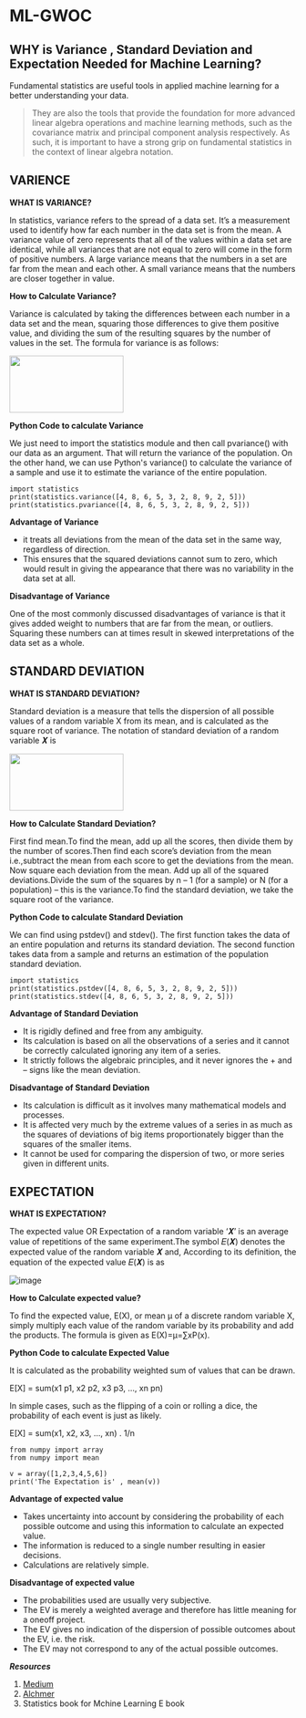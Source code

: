 # ML-GWOC


## WHY is Variance , Standard Deviation and Expectation Needed for Machine Learning?

Fundamental statistics are useful tools in applied machine learning for a better understanding your data.
> They are also the tools that provide the foundation for more advanced linear algebra operations and machine learning methods, such as the covariance matrix and principal component analysis respectively. As such, it is important to have a strong grip on fundamental statistics in the context of linear algebra notation.

## VARIENCE
**WHAT IS VARIANCE?**

In statistics, variance refers to the spread of a data set. It’s a measurement used to identify how far each number in the data set is from the mean. 
A variance value of zero represents that all of the values within a data set are identical, while all variances that are not equal to zero will come in the form of positive numbers. A large variance means that the numbers in a set are far from the mean and each other. A small variance means that the numbers are closer together in value.

**How to Calculate Variance?**

Variance is calculated by taking the differences between each number in a data set and the mean, squaring those differences to give them positive value, and dividing the sum of the resulting squares by the number of values in the set.
The formula for variance is as follows:

<img src="https://user-images.githubusercontent.com/66825094/134767544-972d66ea-0b2d-4d85-a261-e0641d34ef56.png" width="200" height="100" />

**Python Code to calculate Variance**

We just need to import the statistics module and then call pvariance() with our data as an argument. That will return the variance of the population. On the other hand, we can use Python's variance() to calculate the variance of a sample and use it to estimate the variance of the entire population.

    import statistics
    print(statistics.variance([4, 8, 6, 5, 3, 2, 8, 9, 2, 5]))
    print(statistics.pvariance([4, 8, 6, 5, 3, 2, 8, 9, 2, 5]))

**Advantage of Variance**

- it treats all deviations from the mean of the data set in the same way, regardless of direction. 
- This ensures that the squared deviations cannot sum to zero, which would result in giving the appearance that there was no variability in the data set at all.

**Disadvantage of Variance**

One of the most commonly discussed disadvantages of variance is that it gives added weight to numbers that are far from the mean, or outliers. Squaring these numbers can at times result in skewed interpretations of the data set as a whole.

## STANDARD DEVIATION

**WHAT IS STANDARD DEVIATION?**

Standard deviation is a measure that tells the dispersion of all possible values of a random variable X from its mean, and is calculated as the square root of variance. The notation of standard deviation of a random variable 𝑿 is 

<img src="https://user-images.githubusercontent.com/66825094/134767698-5342baa5-58fb-408f-86f4-500655234180.png" width="200" height="100" />

**How to Calculate Standard Deviation?**

First find mean.To find the mean, add up all the scores, then divide them by the number of scores.Then find each score’s deviation from the mean i.e.,subtract the mean from each score to get the deviations from the mean. Now square each deviation from the mean. Add up all of the squared deviations.Divide the sum of the squares by n – 1 (for a sample) or N (for a population) – this is the variance.To find the standard deviation, we take the square root of the variance.


**Python Code to calculate Standard Deviation**

We can find using pstdev() and stdev(). The first function takes the data of an entire population and returns its standard deviation. The second function takes data from a sample and returns an estimation of the population standard deviation.

    import statistics
    print(statistics.pstdev([4, 8, 6, 5, 3, 2, 8, 9, 2, 5]))
    print(statistics.stdev([4, 8, 6, 5, 3, 2, 8, 9, 2, 5]))

**Advantage of Standard Deviation**

* It is rigidly defined and free from any ambiguity.
* Its calculation is based on all the observations of a series and it cannot be correctly calculated ignoring any item of a series.
* It strictly follows the algebraic principles, and it never ignores the + and – signs like the mean deviation.

**Disadvantage of Standard Deviation**

* Its calculation is difficult as it involves many mathematical models and processes.
* It is affected very much by the extreme values of a series in as much as the squares of deviations of big items proportionately bigger than the squares of the smaller items. 
* It cannot be used for comparing the dispersion of two, or more series given in different units.

## EXPECTATION

**WHAT IS EXPECTATION?**

The expected value OR Expectation of a random variable ‘𝑿’ is an average value of repetitions of the same experiment.The symbol 𝐸(𝑿) denotes the expected value of the random variable 𝑿 and, According to its definition, the equation of the expected value 𝐸(𝑿) is as

![image](https://user-images.githubusercontent.com/66825094/134767942-45453bc0-ecc9-4642-92c3-34b27398d3ce.png)

**How to Calculate expected value?**

To find the expected value, E(X), or mean μ of a discrete random variable X, simply multiply each value of the random variable by its probability and add the products. The formula is given as E(X)=μ=∑xP(x).

**Python Code to calculate Expected Value**

It is calculated as the probability weighted sum of values that can be drawn.

E[X] = sum(x1 p1, x2 p2, x3 p3, ..., xn pn)

In simple cases, such as the flipping of a coin or rolling a dice, the probability of each event is just as likely.

E[X] = sum(x1, x2, x3, ..., xn) . 1/n

    from numpy import array
    from numpy import mean

    v = array([1,2,3,4,5,6]) 
    print('The Expectation is' , mean(v))
    

**Advantage of expected value**
* Takes uncertainty into account by considering the probability of each possible outcome and using this information to calculate an expected value.
* The information is reduced to a single number resulting in easier decisions. 
* Calculations are relatively simple.
 
**Disadvantage of expected value**

* The probabilities used are usually very subjective. 
* The EV is merely a weighted average and therefore has little meaning for a one­off project.
* The EV gives no indication of the dispersion of possible outcomes about the EV, i.e. the risk.
* The EV may not correspond to any of the actual possible outcomes.

***Resources*** 

1. [Medium](https://medium.com/jun-devpblog/prob-stats-3-expected-value-variance-and-standard-deviation-bce9303d8da8)
2. [Alchmer](https://www.alchemer.com/resources/blog/variance-covariance-correlation/#:~:text=In%20statistics%2C%20variance%20refers%20to,set%20is%20from%20the%20mean.&text=A%20large%20variance%20means%20that,are%20closer%20together%20in%20value)
3. Statistics book for Mchine Learning E book

